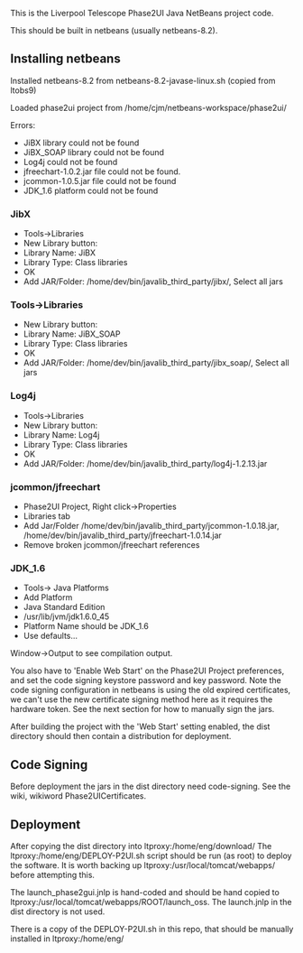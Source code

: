 This is the Liverpool Telescope Phase2UI Java NetBeans project code.

This should be built in netbeans (usually netbeans-8.2).

## Installing netbeans

Installed netbeans-8.2 from netbeans-8.2-javase-linux.sh (copied from ltobs9)

Loaded phase2ui project from /home/cjm/netbeans-workspace/phase2ui/


Errors:
* JiBX library could not be found
* JiBX_SOAP library could not be found
* Log4j could not be found
* jfreechart-1.0.2.jar file could not be found.
* jcommon-1.0.5.jar file could not be found
* JDK_1.6 platform could not be found

### JibX
* Tools->Libraries
* New Library button:
* Library Name: JiBX
* Library Type: Class libraries
* OK
* Add JAR/Folder: /home/dev/bin/javalib_third_party/jibx/, Select all jars

### Tools->Libraries
* New Library button:
* Library Name: JiBX_SOAP
* Library Type: Class libraries
* OK
* Add JAR/Folder: /home/dev/bin/javalib_third_party/jibx_soap/, Select all jars

### Log4j
* Tools->Libraries
* New Library button:
* Library Name: Log4j
* Library Type: Class libraries
* OK
* Add JAR/Folder: /home/dev/bin/javalib_third_party/log4j-1.2.13.jar

### jcommon/jfreechart

* Phase2UI Project, Right click->Properties
* Libraries tab
* Add Jar/Folder /home/dev/bin/javalib_third_party/jcommon-1.0.18.jar, /home/dev/bin/javalib_third_party/jfreechart-1.0.14.jar
* Remove broken jcommon/jfreechart references

### JDK_1.6

* Tools-> Java Platforms
* Add Platform
* Java Standard Edition
* /usr/lib/jvm/jdk1.6.0_45
* Platform Name should be JDK_1.6
* Use defaults...

Window->Output to see compilation output.

You also have to 'Enable Web Start' on the Phase2UI Project preferences, and set the code signing keystore password and key password. Note the code signing configuration in netbeans is using the old expired certificates, we can't use the new certificate signing method here as it requires the hardware token. See the next section for how to manually sign the jars.

After building the project with the 'Web Start' setting enabled, the dist directory should then contain a distribution for deployment.

## Code Signing

Before deployment the jars in the dist directory need code-signing. See the wiki, wikiword Phase2UICertificates. 

## Deployment

After copying the dist directory into ltproxy:/home/eng/download/
The ltproxy:/home/eng/DEPLOY-P2UI.sh script should be run (as root) to deploy the software.
It is worth backing up ltproxy:/usr/local/tomcat/webapps/ before attempting this.

The launch_phase2gui.jnlp is hand-coded and should be hand copied to
ltproxy:/usr/local/tomcat/webapps/ROOT/launch_oss. The launch.jnlp in the dist directory is not used.

There is a copy of the DEPLOY-P2UI.sh in this repo, that should be manually installed in ltproxy:/home/eng/

